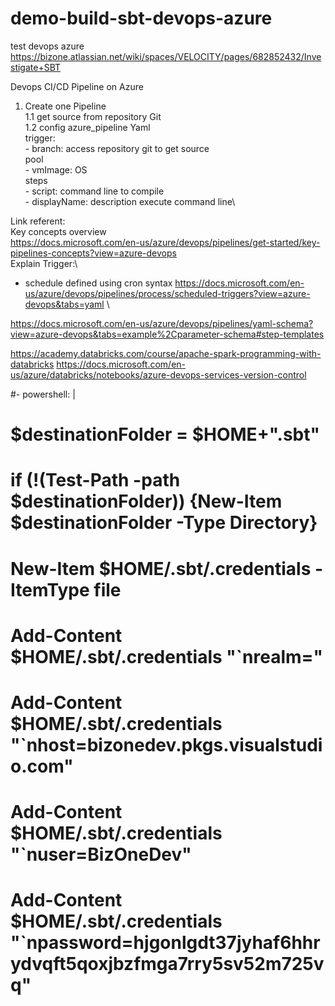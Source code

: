 # demo-build-sbt-devops-azure
test devops azure
https://bizone.atlassian.net/wiki/spaces/VELOCITY/pages/682852432/Investigate+SBT

Devops CI/CD Pipeline on Azure
1. Create one Pipeline<br/>
    1.1 get source from repository Git\
    1.2 config azure_pipeline Yaml\
        trigger:\
         - branch: access repository git to get source\
        pool\
         - vmImage: OS \
        steps\
         - script: command line to compile \
         - displayName: description execute command line\
   

Link referent:\
Key concepts overview \
https://docs.microsoft.com/en-us/azure/devops/pipelines/get-started/key-pipelines-concepts?view=azure-devops \
Explain Trigger:\
-  schedule defined using cron syntax
https://docs.microsoft.com/en-us/azure/devops/pipelines/process/scheduled-triggers?view=azure-devops&tabs=yaml \

https://docs.microsoft.com/en-us/azure/devops/pipelines/yaml-schema?view=azure-devops&tabs=example%2Cparameter-schema#step-templates

https://academy.databricks.com/course/apache-spark-programming-with-databricks
https://docs.microsoft.com/en-us/azure/databricks/notebooks/azure-devops-services-version-control

#- powershell: |
#    $destinationFolder = $HOME+"\.sbt"
#    if (!(Test-Path -path $destinationFolder)) {New-Item $destinationFolder -Type Directory}
#    New-Item $HOME/.sbt/.credentials -ItemType file
#    Add-Content  $HOME/.sbt/.credentials "`nrealm="
#    Add-Content  $HOME/.sbt/.credentials "`nhost=bizonedev.pkgs.visualstudio.com"
#    Add-Content  $HOME/.sbt/.credentials "`nuser=BizOneDev"
#    Add-Content  $HOME/.sbt/.credentials "`npassword=hjgonlgdt37jyhaf6hhrydvqft5qoxjbzfmga7rry5sv52m725vq"